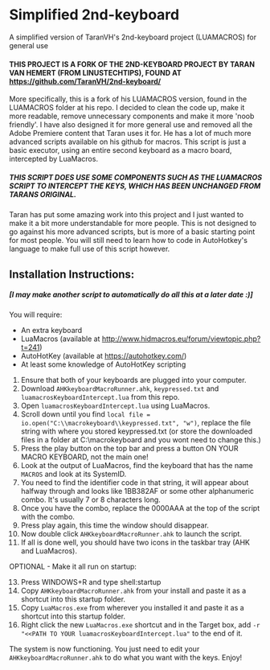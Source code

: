 # Simplified 2nd-keyboard
A simplified version of TaranVH's 2nd-keyboard project (LUAMACROS) for general use

#### THIS PROJECT IS A FORK OF THE 2ND-KEYBOARD PROJECT BY TARAN VAN HEMERT (FROM LINUSTECHTIPS), FOUND AT https://github.com/TaranVH/2nd-keyboard/
More specifically, this is a fork of his LUAMACROS version, found in the LUAMACROS folder at his repo.
I decided to clean the code up, make it more readable, remove unnecessary components and make it more 'noob friendly'.
I have also designed it for more general use and removed all the Adobe Premiere content that Taran uses it for.
He has a lot of much more advanced scripts available on his github for macros.
This script is just a basic executor, using an entire second keyboard as a macro board, intercepted by LuaMacros.

##### THIS SCRIPT DOES USE SOME COMPONENTS SUCH AS THE LUAMACROS SCRIPT TO INTERCEPT THE KEYS, WHICH HAS BEEN UNCHANGED FROM TARANS ORIGINAL.

Taran has put some amazing work into this project and I just wanted to make it a bit more understandable for more people.
This is not designed to go against his more advanced scripts, but is more of a basic starting point for most people.
You will still need to learn how to code in AutoHotkey's language to make full use of this script however.

## Installation Instructions: 
##### [I may make another script to automatically do all this at a later date :)]
You will require:
- An extra keyboard
- LuaMacros (available at http://www.hidmacros.eu/forum/viewtopic.php?t=241)
- AutoHotKey (available at https://autohotkey.com/)
- At least some knowledge of AutoHotKey scripting

1. Ensure that both of your keyboards are plugged into your computer.
2. Download `AHKkeyboardMacroRunner.ahk`, `keypressed.txt` and `luamacrosKeyboardIntercept.lua` from this repo.
3. Open `luamacrosKeyboardIntercept.lua` using LuaMacros.
4. Scroll down until you find `local file = io.open("C:\\macrokeyboard\\keypressed.txt", "w")`, replace the file string with where you stored keypressed.txt (or store the downloaded files in a folder at C:\macrokeyboard and you wont need to change this.)
5. Press the play button on the top bar and press a button ON YOUR MACRO KEYBOARD, not the main one!
7. Look at the output of LuaMacros, find the keyboard that has the name `MACROS` and look at its SystemID.
8. You need to find the identifier code in that string, it will appear about halfway through and looks like 1BB382AF or some other alphanumeric combo. It's usually 7 or 8 characters long.
9. Once you have the combo, replace the 0000AAA at the top of the script with the combo.
10. Press play again, this time the window should disappear.
11. Now double click `AHKkeyboardMacroRunner.ahk` to launch the script.
12. If all is done well, you should have two icons in the taskbar tray (AHK and LuaMacros).

OPTIONAL - Make it all run on startup:

13. Press WINDOWS+R and type shell:startup
14. Copy `AHKkeyboardMacroRunner.ahk` from your install and paste it as a shortcut into this startup folder.
15. Copy `LuaMacros.exe` from wherever you installed it and paste it as a shortcut into this startup folder.
16. Right click the new `LuaMacros.exe` shortcut and in the Target box, add `-r "<<PATH TO YOUR luamacrosKeyboardIntercept.lua"` to the end of it.

The system is now functioning.
You just need to edit your `AHKkeyboardMacroRunner.ahk` to do what you want with the keys.
Enjoy!

